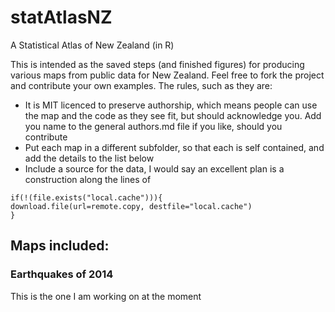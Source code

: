 # statAtlasNZ
A Statistical Atlas of New Zealand (in R)

This is intended as the saved steps (and finished figures) for producing various maps from public data for New Zealand. Feel free to fork the project and contribute your own examples. The rules, such as they are:

* It is MIT licenced to preserve authorship, which means people can use the map and the code as they see fit, but should acknowledge you. Add you name to the general authors.md file if you like, should you contribute
* Put each map in a different subfolder, so that each is self contained, and add the details to the list below
* Include a source for the data, I would say an excellent plan is a construction along the lines of 

```
if(!(file.exists("local.cache"))){
download.file(url=remote.copy, destfile="local.cache")
}
```

## Maps included:

### Earthquakes of 2014

This is the one I am working on at the moment

